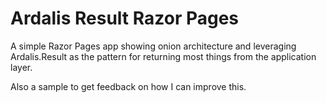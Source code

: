 # Ardalis Result Razor Pages

A simple Razor Pages app showing onion architecture and leveraging Ardalis.Result as the pattern for returning most things from the application layer.

Also a sample to get feedback on how I can improve this.